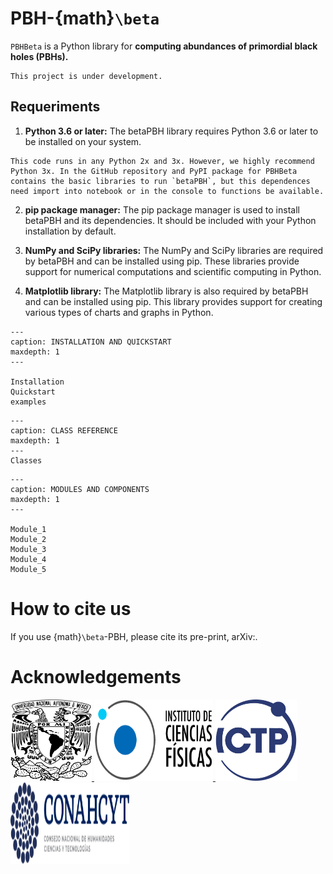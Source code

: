 # PBH-{math}`\beta`

`PBHBeta` is a Python library for **computing abundances of primordial black holes 
(PBHs).** 


```{warning}
This project is under development.
```

## Requeriments

1. **Python 3.6 or later:** The betaPBH library requires Python 3.6 or later to be installed on your system.

```{note}
This code runs in any Python 2x and 3x. However, we highly recommend Python 3x. In the GitHub repository and PyPI package for PBHBeta contains the basic libraries to run `betaPBH`, but this dependences need import into notebook or in the console to functions be available.
```

2. **pip package manager:** The pip package manager is used to install betaPBH and its dependencies. It should be included with your Python installation by default.

3. **NumPy and SciPy libraries:** The NumPy and SciPy libraries are required by betaPBH and can be installed using pip. These libraries provide support for numerical computations and scientific computing in Python.

4. **Matplotlib library:** The Matplotlib library is also required by betaPBH and can be installed using pip. This library provides support for creating various types of charts and graphs in Python.


```{toctree}
---
caption: INSTALLATION AND QUICKSTART
maxdepth: 1
---

Installation
Quickstart
examples
```

```{toctree}
---
caption: CLASS REFERENCE
maxdepth: 1 
---
Classes
```

```{toctree}
---
caption: MODULES AND COMPONENTS
maxdepth: 1
---

Module_1
Module_2
Module_3
Module_4
Module_5
```


# How to cite us

If you use {math}`\beta`-PBH, please cite its pre-print, arXiv:.


# Acknowledgements

<a href="https://www.unam.mx/" target="_blank">
<img src="img/UNAM.png" alt="UNAM" height="130px" width="130px" class="bg-primary">
</a>
<a href="https://www.fis.unam.mx/" target="_blank">
<img src="img/ICF.png" alt="ICF" height="130px" width="190px" class="bg-primary">
</a>
<a href="https://www.ictp.it/" target="_blank">
<img src="img/ICTP.svg" target="" alt="ICTP" height="130px" width="130px" class="bg-primary">
</a>
<a href="https://conahcyt.mx/" target="_blank">
<img src="img/CONAHCYT.svg" alt="CONAHCYT" height="130px" width="190px" class="bg-primary">
</a>

